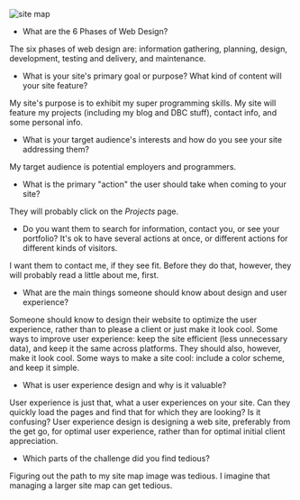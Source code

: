 ![site map](/imgs/site-map.png)

* What are the 6 Phases of Web Design?

The six phases of web design are:
	information gathering,
	planning,
	design,
	development,
	testing and delivery, and
	maintenance.

* What is your site's primary goal or purpose? What kind of content will your site feature?

My site's purpose is to exhibit my super programming skills.  My site will feature my projects (including my blog and DBC stuff), contact info, and some personal info.

* What is your target audience's interests and how do you see your site addressing them?

My target audience is potential employers and programmers.

* What is the primary "action" the user should take when coming to your site? 

They will probably click on the *Projects* page.

* Do you want them to search for information, contact you, or see your portfolio? It's ok to have several actions at once, or different actions for different kinds of visitors.

I want them to contact me, if they see fit.  Before they do that, however, they will probably read a little about me, first.

* What are the main things someone should know about design and user experience?

Someone should know to design their website to optimize the user experience, rather than to please a client or just make it look cool.  Some ways to improve user experience: keep the site efficient (less unnecessary data), and keep it the same across platforms.  They should also, however, make it look cool.  Some ways to make a site cool: include a color scheme, and keep it simple.

* What is user experience design and why is it valuable?

User experience is just that, what a user experiences on your site.  Can they quickly load the pages and find that for which they are looking?  Is it confusing?  User experience design is designing a web site, preferably from the get go, for optimal user experience, rather than for optimal initial client appreciation.

* Which parts of the challenge did you find tedious?

Figuring out the path to my site map image was tedious.  I imagine that managing a larger site map can get tedious.